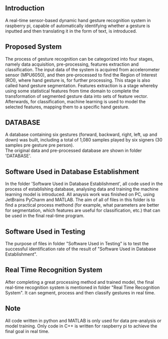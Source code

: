 Introduction
--
A real-time sensor-based dynamic hand gesture recognition system in raspberry pi, capable of automatically identifying whether a gesture is inputted and then translating it in the form of text, is introduced. <br>

Proposed System
--
The process of gesture recognition can be categorized into four stages, namely data acquisition, pre-processing, features extraction and classification. The input data of the system is acquired from accelerometer sensor (MPU6050), and then pre-processed to find the Region of Interest (ROI), where hand gesture is, for further processing. This stage is also called hand gesture segmentation. Features extraction is a stage whereby using some statistical features from time domain to complete the transformation of segmented gesture data into sets of feature vector. Afterwards, for classification, machine learning is used to model the selected features, mapping them to a specific hand gesture.<br>

DATABASE
--
A database containing six gestures (forward, backward, right, left, up and down) was built, including a total of 1,080 samples played by six signers (30 samples pre gesture pre person). <br>
The original data and pre-processed database are shown in folder 'DATABASE'. <br>

Software Used in Database Establishment
--
In the folder 'Software Used in Database Establishment', all code used in the process of establishing database, analysing data and training the machine learning model is introduced. All anaysis work was finished on PC, using JetBrains PyCharm and MATLAB. The aim of all of files in this folder is to find a practical process methond (for example, what parameters are better for segmentation, which features are useful for classification, etc.) that can be used in the final real-time program. <br>

Software Used in Testing
--
The purpose of files in folder "Software Used in Testing" is to test the successful identification rate of the result of "Software Used in Database Establishment".<br>

Real Time Recognition System
--
After completing a great processing method and trained model, the final real-time recognition system is mentioned in folder "Real Time Recognition System". It can segment, process and then classify gestures in real time. <br>

Note
--
All code written in python and MATLAB is only used for data pre-analysis or model training. Only code in C++ is written for raspberry pi to achieve the final goal in real time.
